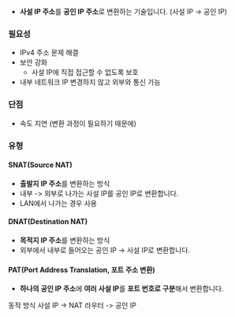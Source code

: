 
- **사설 IP 주소**를 **공인 IP 주소**로 변환하는 기술입니다. (사설 IP -> 공인 IP)

### 필요성
- IPv4 주소 문제 해결
- 보안 강화
	- 사설 IP에 직접 접근할 수 없도록 보호
- 내부 네트워크 IP 변경하지 않고 외부와 통신 가능

### 단점
- 속도 지연 (변환 과정이 필요하기 때문에)

### 유형
#### SNAT(Source NAT)
- **출발지 IP 주소**를 변환하는 방식
- 내부 -> 외부로 나가는 사설 IP를 공인 IP로 변환합니다.
- LAN에서 나가는 경우 사용

#### DNAT(Destination NAT)
- **목적지 IP 주소**를 변환하는 방식 
- 외부에서 내부로 들어오는 공인 IP -> 사설 IP로 변환합니다.

#### PAT(Port Address Translation, 포트 주소 변환)
- **하나의 공인 IP 주소**에 **여러 사설 IP**를 **포트 번호로 구분**해서 변환합니다.


동작 방식
사설 IP -> NAT 라우터 -> 공인 IP